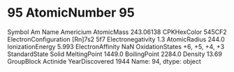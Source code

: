 # 95 AtomicNumber                         95
Symbol                               Am
Name                          Americium
AtomicMass                    243.06138
CPKHexColor                      545CF2
ElectronConfiguration       [Rn]7s2 5f7
Electronegativity                   1.3
AtomicRadius                      244.0
IonizationEnergy                  5.993
ElectronAffinity                    NaN
OxidationStates          +6, +5, +4, +3
StandardState                     Solid
MeltingPoint                     1449.0
BoilingPoint                     2284.0
Density                           13.69
GroupBlock                     Actinide
YearDiscovered                     1944
Name: 94, dtype: object